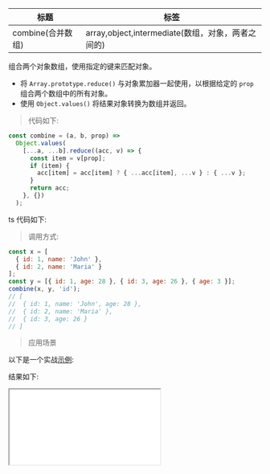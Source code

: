 | 标题              | 标签                                              |
| ----------------- | ------------------------------------------------- |
| combine(合并数组) | array,object,intermediate(数组，对象，两者之间的) |

组合两个对象数组，使用指定的键来匹配对象。

- 将 `Array.prototype.reduce()` 与对象累加器一起使用，以根据给定的 `prop` 组合两个数组中的所有对象。
- 使用 `Object.values()` 将结果对象转换为数组并返回。

> 代码如下:

```js
const combine = (a, b, prop) =>
  Object.values(
    [...a, ...b].reduce((acc, v) => {
      const item = v[prop];
      if (item) {
        acc[item] = acc[item] ? { ...acc[item], ...v } : { ...v };
      }
      return acc;
    }, {})
  );
```

ts 代码如下:

<div class="code-editor" data-url="codes/javascript/ts/combine.ts" data-language="typescript"></div>

> 调用方式:

```js
const x = [
  { id: 1, name: 'John' },
  { id: 2, name: 'Maria' }
];
const y = [{ id: 1, age: 28 }, { id: 3, age: 26 }, { age: 3 }];
combine(x, y, 'id');
// [
//  { id: 1, name: 'John', age: 28 },
//  { id: 2, name: 'Maria' },
//  { id: 3, age: 26 }
// ]
```

> 应用场景

以下是一个实战<a href="codes/javascript/html/combine.html" target="_blank" rel="noopener noreferrer">示例</a>:

<div class="code-editor" data-url="codes/javascript/html/combine.html" data-language="html"></div>

结果如下:

<iframe src="codes/javascript/html/combine.html"></iframe>
